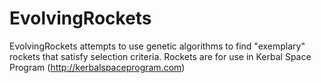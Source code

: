 EvolvingRockets
===============

EvolvingRockets attempts to use genetic algorithms to find  "exemplary" rockets that satisfy selection criteria.  Rockets are for use in Kerbal Space Program (http://kerbalspaceprogram.com)